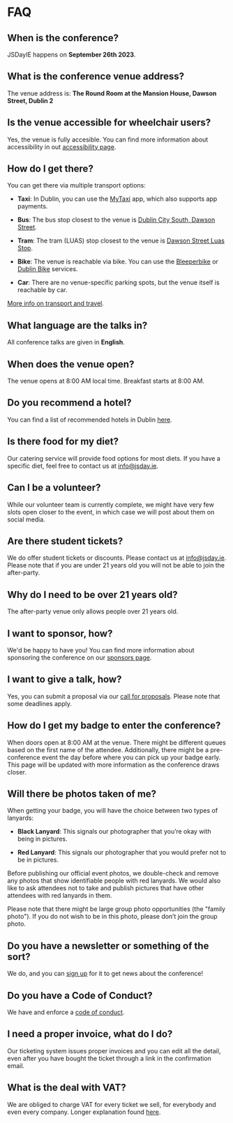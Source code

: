 # FAQ

## When is the conference?

JSDayIE happens on **September 26th 2023**.

## What is the conference venue address?

The venue address is: **The Round Room at the Mansion House, Dawson Street, Dublin 2**

## Is the venue accessible for wheelchair users?

Yes, the venue is fully accesible. You can find more information about accessibility in out [accessibility page](/info/accessibility).

## How do I get there?

You can get there via multiple transport options:

- **Taxi**: In Dublin, you can use the [MyTaxi](https://mytaxi.com/ie) app, which also supports app payments.

- **Bus**: The bus stop closest to the venue is [Dublin City South, Dawson Street](https://goo.gl/maps/t28AXZxVFYJ2).

- **Tram**: The tram (LUAS) stop closest to the venue is [Dawson Street Luas Stop](https://luas.ie/dawson.html).

- **Bike**: The venue is reachable via bike. You can use the [Bleeperbike](https://bleeperbike.com/) or [Dublin Bike](http://www.dublinbikes.ie/) services.

- **Car**: There are no venue-specific parking spots, but the venue itself is reachable by car.

[More info on transport and travel](/info/travel).

## What language are the talks in?

All conference talks are given in **English**.

## When does the venue open?

The venue opens at 8:00 AM local time. Breakfast starts at 8:00 AM.

## Do you recommend a hotel?

You can find a list of recommended hotels in Dublin [here](https://goo.gl/maps/f5UFXFeMcwS2).

## Is there food for my diet?

Our catering service will provide food options for most diets. If you have a specific diet, feel free to contact us at [info@jsday.ie](mailto:info@jsday.ie).

## Can I be a volunteer?

While our volunteer team is currently complete, we might have very few slots open closer to the event, in which case we will post about them on social media.

## Are there student tickets?

We do offer student tickets or discounts. Please contact us at [info@jsday.ie](mailto:info@jsday.ie). Please note that if you are under 21 years old you will not be able to join the after-party.

## Why do I need to be over 21 years old?

The after-party venue only allows people over 21 years old.

## I want to sponsor, how?

We'd be happy to have you! You can find more information about sponsoring the conference on our [sponsors page](/sponsors).

## I want to give a talk, how?

Yes, you can submit a proposal via our [call for proposals](http://localhost:3000/cfp_details). Please note that some deadlines apply.

## How do I get my badge to enter the conference?

When doors open at 8:00 AM at the venue. There might be different queues based on the first name of the attendee. Additionally, there might be a pre-conference event the day before where you can pick up your badge early. This page will be updated with more information as the conference draws closer.

## Will there be photos taken of me?

When getting your badge, you will have the choice between two types of lanyards:

- **Black Lanyard**: This signals our photographer that you’re okay with being in pictures.

- **Red Lanyard**: This signals our photographer that you would prefer not to be in pictures.

Before publishing our official event photos, we double-check and remove any photos that show identifiable people with red lanyards. We would also like to ask attendees not to take and publish pictures that have other attendees with red lanyards in them.

Please note that there might be large group photo opportunities (the "family photo"). If you do not wish to be in this photo, please don’t join the group photo.

## Do you have a newsletter or something of the sort?

We do, and you can [sign up](/newsletter) for it to get news about the conference!

## Do you have a Code of Conduct?

We have and enforce a [code of conduct](/coc_details).

## I need a proper invoice, what do I do?

Our ticketing system issues proper invoices and you can edit all the detail, even after you have bought the ticket through a link in the confirmation email.

## What is the deal with VAT?

We are obliged to charge VAT for every ticket we sell, for everybody and even every company. Longer explanation found [here](https://ti.to/docs/vat).

